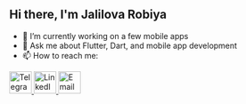 ## Hi there, I'm Jalilova Robiya


- 🔭 I’m currently working on a few mobile apps
- 💬 Ask me about Flutter, Dart, and mobile app development
- 📫 How to reach me:

<a href="https://t.me/iamdjalilova_r">
  <img src="https://cdn.jsdelivr.net/gh/devicons/devicon/icons/telegram/telegram-original.svg" alt="Telegram" width="40" height="40"/>
</a>
<a href="https://www.linkedin.com/in/robiya-jalilova-12535a37b/">
  <img src="https://cdn.jsdelivr.net/gh/devicons/devicon/icons/linkedin/linkedin-original.svg" alt="LinkedIn" width="40" height="40"/>
</a>
<a href="mailto:robiyajalilova523@gmail.com">
  <img src="https://cdn-icons-png.flaticon.com/512/732/732200.png" alt="Email" width="40" height="40"/>
</a>


<!--
**jalilovarobiya/jalilovarobiya** is a ✨ _special_ ✨ repository because its `README.md` (this file) appears on your GitHub profile.

Here are some ideas to get you started:


- 🌱 I’m currently learning ...
- 👯 I’m looking to collaborate on ...
- 🤔 I’m looking for help with ...

- 😄 Pronouns: ...
- ⚡ Fun fact: ...
-->
